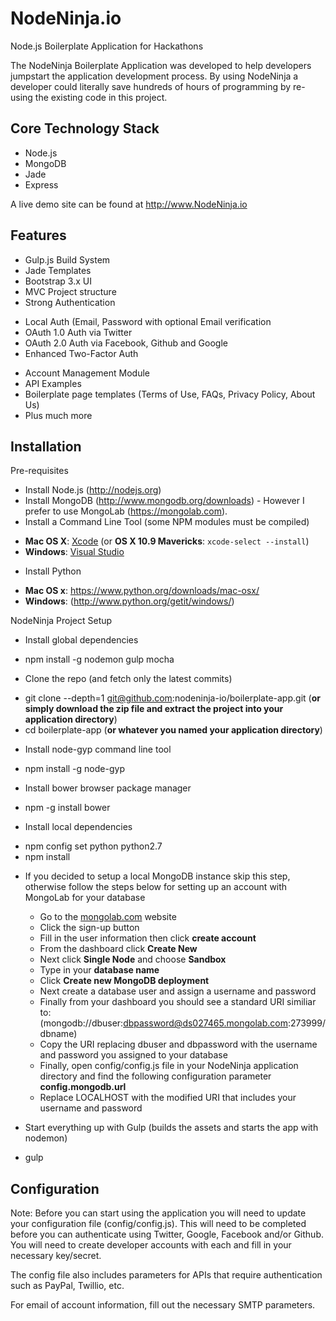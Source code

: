 # NodeNinja.io 
Node.js Boilerplate Application for Hackathons

The NodeNinja Boilerplate Application was developed to help developers jumpstart the application development process. 
By using NodeNinja a developer could literally save hundreds of hours of programming by re-using the existing code in this project.

Core Technology Stack
---------------------

+ Node.js
+ MongoDB
+ Jade
+ Express

A live demo site can be found at http://www.NodeNinja.io


Features
--------

- Gulp.js Build System
- Jade Templates
- Bootstrap 3.x UI
- MVC Project structure
- Strong Authentication
 + Local Auth (Email, Password with optional Email verification
 + OAuth 1.0 Auth via Twitter
 + OAuth 2.0 Auth via Facebook, Github and Google
 + Enhanced Two-Factor Auth 
- Account Management Module
- API Examples
- Boilerplate page templates (Terms of Use, FAQs, Privacy Policy, About Us) 
- Plus much more
 
Installation
------------

Pre-requisites

+ Install Node.js (http://nodejs.org)
+ Install MongoDB (http://www.mongodb.org/downloads) - However I prefer to use MongoLab (https://mongolab.com). 
+ Install a Command Line Tool (some NPM modules must be compiled)
 - **Mac OS X**: [Xcode](https://itunes.apple.com/us/app/xcode/id497799835?mt=12) (or **OS X 10.9 Mavericks**: `xcode-select --install`)
 - **Windows**: [Visual Studio](http://www.visualstudio.com/downloads/download-visual-studio-vs#d-express-windows-8)
+ Install Python 
 - **Mac OS x**: https://www.python.org/downloads/mac-osx/
 - **Windows**: (http://www.python.org/getit/windows/)

NodeNinja Project Setup

+ Install global dependencies
 - npm install -g nodemon gulp mocha

+ Clone the repo (and fetch only the latest commits)
 - git clone --depth=1 git@github.com:nodeninja-io/boilerplate-app.git (**or simply download the zip file and extract the    project into your application directory**)
 - cd boilerplate-app (**or whatever you named your application directory**)

+ Install node-gyp command line tool
 - npm install -g node-gyp

+ Install bower browser package manager
 - npm -g install bower
 
+ Install local dependencies
 - npm config set python python2.7
 - npm install

+ If you decided to setup a local MongoDB instance skip this step, otherwise follow the steps below for setting up an account with MongoLab for your database
  - Go to the  [mongolab.com](https://mongolab.com) website
  - Click the sign-up button
  - Fill in the user information then click **create account**
  - From the dashboard click **Create New**
  - Next click **Single Node** and choose **Sandbox**
  - Type in your **database name**
  - Click **Create new MongoDB deployment**
  - Next create a database user and assign a username and password
  - Finally from your dashboard you should see a standard URI similiar to: (mongodb://dbuser:dbpassword@ds027465.mongolab.com:273999/dbname)
  - Copy the URI replacing dbuser and dbpassword with the username and password you assigned to your database
  - Finally, open config/config.js file in your NodeNinja application directory and find the following configuration parameter **config.mongodb.url**
  - Replace LOCALHOST with the modified URI that includes your username and password

+ Start everything up with Gulp (builds the assets and starts the app with nodemon)
 - gulp


Configuration
-------------

Note: Before you can start using the application you will need to update your configuration file (config/config.js).  This will need to be completed before you can authenticate using Twitter, Google, Facebook and/or Github.  You will need to create developer accounts with each and fill in your necessary key/secret. 

The config file also includes parameters for APIs that require authentication such as PayPal, Twillio, etc.

For email of account information, fill out the necessary SMTP parameters.





